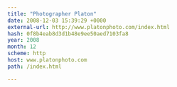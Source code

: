 ```yaml
---
title: "Photographer Platon"
date: 2008-12-03 15:39:29 +0000
external-url: http://www.platonphoto.com/index.html
hash: 0f8b4eab8d3d1b48e9ee50aed7103fa8
year: 2008
month: 12
scheme: http
host: www.platonphoto.com
path: /index.html

---
```



